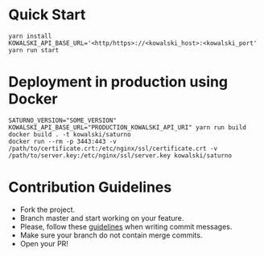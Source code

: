 # Quick Start
```shell
yarn install
KOWALSKI_API_BASE_URL='<http/https>://<kowalski_host>:<kowalski_port' yarn run start
```

# Deployment in production using Docker
```shell
SATURNO_VERSION="SOME_VERSION" KOWALSKI_API_BASE_URL="PRODUCTION_KOWALSKI_API_URI" yarn run build
docker build . -t kowalski/saturno
docker run --rm -p 3443:443 -v /path/to/certificate.crt:/etc/nginx/ssl/certificate.crt -v /path/to/server.key:/etc/nginx/ssl/server.key kowalski/saturno
```

# Contribution Guidelines
  * Fork the project.
  * Branch master and start working on your feature.
  * Please, follow these [guidelines](https://chris.beams.io/posts/git-commit/) when writing commit messages.
  * Make sure your branch do not contain merge commits.
  * Open your PR!